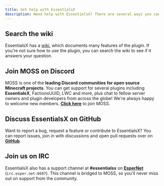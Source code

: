 ```yaml
---
title: Get help with EssentialsX
description: Need help with EssentialsX? There are several ways you can get help setting up and using EssentialsX.
---
```


## Search the wiki

EssentialsX has a [wiki](/docs/2.x/Home), which documents many features of the plugin. If you're not sure how to use the plugin, you can search the wiki to see if it answers your question.

## Join MOSS on Discord

MOSS is one of the **leading Discord communities for open source Minecraft projects**. You can get support for several
plugins including **EssentialsX**, FactionsUUID, LWC and more, plus chat to fellow server owners and plugin developers
from across the globe! We're always happy to welcome new members. **[Click here](https://discord.gg/h8CnPSw)** to join MOSS.

## Discuss EssentialsX on GitHub

Want to report a bug, request a feature or contribute to EssentialsX? You can report issues, join in with discussions and open pull requests over on **[GitHub](https://github.com/EssentialsX/Essentials)**.

## Join us on IRC

EssentialsX also has a support channel at **#essentialsx** on **[EsperNet](https://esper.net/)**
(`irc.esper.net:6697`). This channel is bridged to MOSS, so you'll never miss out on support from the community.
